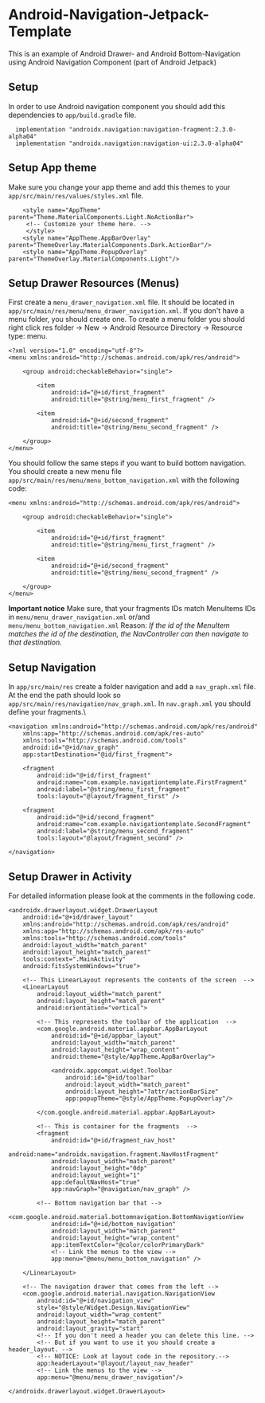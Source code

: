 # Android-Navigation-Jetpack-Template
This is an example of Android Drawer- and Android Bottom-Navigation using Android Navigation Component (part of Android Jetpack)
## Setup
In order to use Android navigation component you should add this dependencies to ```app/build.gradle``` file.
```
  implementation "androidx.navigation:navigation-fragment:2.3.0-alpha04"
  implementation "androidx.navigation:navigation-ui:2.3.0-alpha04"
````
## Setup App theme
Make sure you change your app theme and add this themes to your ``` app/src/main/res/values/styles.xml``` file.
```
    <style name="AppTheme" parent="Theme.MaterialComponents.Light.NoActionBar">
     <!-- Customize your theme here. --> 
     </style>
    <style name="AppTheme.AppBarOverlay" parent="ThemeOverlay.MaterialComponents.Dark.ActionBar"/>
    <style name="AppTheme.PopupOverlay" parent="ThemeOverlay.MaterialComponents.Light"/>
```
## Setup Drawer Resources (Menus)
First create a ```menu_drawer_navigation.xml``` file. It should be located in ```app/src/main/res/menu/menu_drawer_navigation.xml```. If you don't have a menu folder, you should create one. To create a menu folder you should right click res folder -> New -> Android Resource Directory -> Resource type: menu.
```
<?xml version="1.0" encoding="utf-8"?>
<menu xmlns:android="http://schemas.android.com/apk/res/android">

    <group android:checkableBehavior="single">

        <item
            android:id="@+id/first_fragment"
            android:title="@string/menu_first_fragment" />

        <item
            android:id="@+id/second_fragment"
            android:title="@string/menu_second_fragment" />

    </group>
</menu>
```
You should follow the same steps if you want to build bottom navigation. You should create a new menu file ```app/src/main/res/menu/menu_bottom_navigation.xml``` with the following code:

```
<menu xmlns:android="http://schemas.android.com/apk/res/android">

    <group android:checkableBehavior="single">

        <item
            android:id="@+id/first_fragment"
            android:title="@string/menu_first_fragment" />

        <item
            android:id="@+id/second_fragment"
            android:title="@string/menu_second_fragment" />

    </group>
</menu>
```

**Important notice** Make sure, that your fragments IDs match MenuItems IDs in ```menu/menu_drawer_navigation.xml```  or/and ```menu/menu_bottom_navigation.xml```  Reason: *If the id of the MenuItem matches the id of the destination, the NavController can then navigate to that destination.*

## Setup Navigation
In ```app/src/main/res``` create a folder navigation and add a ```nav_graph.xml``` file. At the end the path should look so ``` app/src/main/res/navigation/nav_graph.xml```. In ```nav.graph.xml``` you should define your fragments.\

```
<navigation xmlns:android="http://schemas.android.com/apk/res/android"
    xmlns:app="http://schemas.android.com/apk/res-auto"
    xmlns:tools="http://schemas.android.com/tools"
    android:id="@+id/nav_graph"
    app:startDestination="@id/first_fragment">

    <fragment
        android:id="@+id/first_fragment"
        android:name="com.example.navigationtemplate.FirstFragment"
        android:label="@string/menu_first_fragment"
        tools:layout="@layout/fragment_first" />

    <fragment
        android:id="@+id/second_fragment"
        android:name="com.example.navigationtemplate.SecondFragment"
        android:label="@string/menu_second_fragment"
        tools:layout="@layout/fragment_second" />

</navigation>
```

## Setup Drawer in Activity 
For detailed information please look at the comments in the following code.

``` <?xml version="1.0" encoding="utf-8"?>
<androidx.drawerlayout.widget.DrawerLayout
    android:id="@+id/drawer_layout"
    xmlns:android="http://schemas.android.com/apk/res/android"
    xmlns:app="http://schemas.android.com/apk/res-auto"
    xmlns:tools="http://schemas.android.com/tools"
    android:layout_width="match_parent"
    android:layout_height="match_parent"
    tools:context=".MainActivity"
    android:fitsSystemWindows="true">

    <!-- This LinearLayout represents the contents of the screen  -->
    <LinearLayout
        android:layout_width="match_parent"
        android:layout_height="match_parent"
        android:orientation="vertical">

        <!-- This represents the toolbar of the application  -->
        <com.google.android.material.appbar.AppBarLayout
            android:id="@+id/appbar_layout"
            android:layout_width="match_parent"
            android:layout_height="wrap_content"
            android:theme="@style/AppTheme.AppBarOverlay">

            <androidx.appcompat.widget.Toolbar
                android:id="@+id/toolbar"
                android:layout_width="match_parent"
                android:layout_height="?attr/actionBarSize"
                app:popupTheme="@style/AppTheme.PopupOverlay"/>

        </com.google.android.material.appbar.AppBarLayout>

        <!-- This is container for the fragments  -->
        <fragment
            android:id="@+id/fragment_nav_host"
            android:name="androidx.navigation.fragment.NavHostFragment"
            android:layout_width="match_parent"
            android:layout_height="0dp"
            android:layout_weight="1"
            app:defaultNavHost="true"
            app:navGraph="@navigation/nav_graph" />

        <!-- Bottom navigation bar that -->
        <com.google.android.material.bottomnavigation.BottomNavigationView
            android:id="@+id/bottom_navigation"
            android:layout_width="match_parent"
            android:layout_height="wrap_content"
            app:itemTextColor="@color/colorPrimaryDark"
            <!-- Link the menus to the view -->
            app:menu="@menu/menu_bottom_navigation" />

    </LinearLayout>

    <!-- The navigation drawer that comes from the left -->
    <com.google.android.material.navigation.NavigationView
        android:id="@+id/navigation_view"
        style="@style/Widget.Design.NavigationView"
        android:layout_width="wrap_content"
        android:layout_height="match_parent"
        android:layout_gravity="start"
        <!-- If you don't need a header you can delete this line. -->
        <!-- But if you want to use it you should create a header_layout. -->
        <!-- NOTICE: Look at layout code in the repository.-->
        app:headerLayout="@layout/layout_nav_header"
        <!-- Link the menus to the view -->
        app:menu="@menu/menu_drawer_navigation"/>

</androidx.drawerlayout.widget.DrawerLayout>
```
